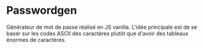 # Passwordgen

Générateur de mot de passe réalisé en JS vanilla. L'idée principale est de se baser sur les codes ASCII des caractères plutôt que d'avoir des tableaux énormes de caractères.

